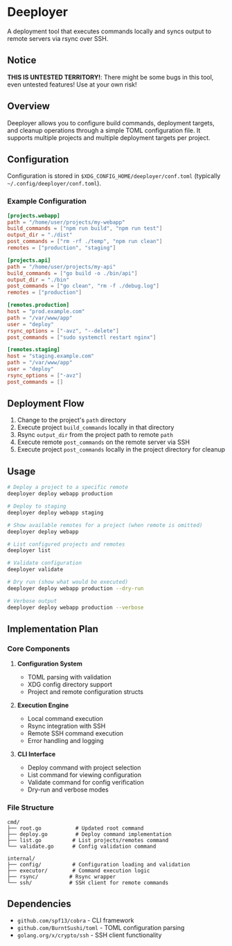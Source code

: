 # Deeployer

A deployment tool that executes commands locally and syncs output to remote servers via rsync over SSH.

## Notice

**THIS IS UNTESTED TERRITORY!**: There might be some bugs in this tool, even untested features! Use at your own risk!

## Overview

Deeployer allows you to configure build commands, deployment targets, and cleanup operations through a simple TOML configuration file. It supports multiple projects and multiple deployment targets per project.

## Configuration

Configuration is stored in `$XDG_CONFIG_HOME/deeployer/conf.toml` (typically `~/.config/deeployer/conf.toml`).

### Example Configuration

```toml
[projects.webapp]
path = "/home/user/projects/my-webapp"
build_commands = ["npm run build", "npm run test"]
output_dir = "./dist"
post_commands = ["rm -rf ./temp", "npm run clean"]
remotes = ["production", "staging"]

[projects.api]
path = "/home/user/projects/my-api"
build_commands = ["go build -o ./bin/api"]
output_dir = "./bin"
post_commands = ["go clean", "rm -f ./debug.log"]
remotes = ["production"]

[remotes.production]
host = "prod.example.com"
path = "/var/www/app"
user = "deploy"
rsync_options = ["-avz", "--delete"]
post_commands = ["sudo systemctl restart nginx"]

[remotes.staging]
host = "staging.example.com" 
path = "/var/www/app"
user = "deploy"
rsync_options = ["-avz"]
post_commands = []
```

## Deployment Flow

1. Change to the project's `path` directory
2. Execute project `build_commands` locally in that directory
3. Rsync `output_dir` from the project path to remote `path` 
4. Execute remote `post_commands` on the remote server via SSH
5. Execute project `post_commands` locally in the project directory for cleanup

## Usage

```bash
# Deploy a project to a specific remote
deeployer deploy webapp production

# Deploy to staging
deeployer deploy webapp staging

# Show available remotes for a project (when remote is omitted)
deeployer deploy webapp

# List configured projects and remotes
deeployer list

# Validate configuration
deeployer validate

# Dry run (show what would be executed)
deeployer deploy webapp production --dry-run

# Verbose output
deeployer deploy webapp production --verbose
```

## Implementation Plan

### Core Components

1. **Configuration System**
   - TOML parsing with validation
   - XDG config directory support
   - Project and remote configuration structs

2. **Execution Engine**
   - Local command execution
   - Rsync integration with SSH
   - Remote SSH command execution
   - Error handling and logging

3. **CLI Interface**
   - Deploy command with project selection
   - List command for viewing configuration
   - Validate command for config verification
   - Dry-run and verbose modes

### File Structure

```
cmd/
├── root.go           # Updated root command
├── deploy.go         # Deploy command implementation  
├── list.go          # List projects/remotes command
└── validate.go      # Config validation command

internal/
├── config/          # Configuration loading and validation
├── executor/        # Command execution logic
├── rsync/          # Rsync wrapper
└── ssh/            # SSH client for remote commands
```

## Dependencies

- `github.com/spf13/cobra` - CLI framework
- `github.com/BurntSushi/toml` - TOML configuration parsing
- `golang.org/x/crypto/ssh` - SSH client functionality
